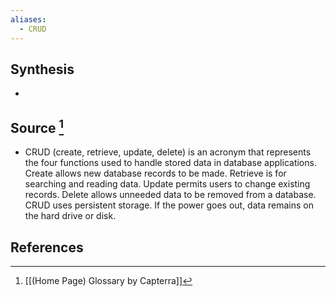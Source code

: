 ```yaml
---
aliases:
  - CRUD
---
```

## Synthesis
- 
## Source [^1]
- CRUD (create, retrieve, update, delete) is an acronym that represents the four functions used to handle stored data in database applications. Create allows new database records to be made. Retrieve is for searching and reading data. Update permits users to change existing records. Delete allows unneeded data to be removed from a database. CRUD uses persistent storage. If the power goes out, data remains on the hard drive or disk.
## References

[^1]: [[(Home Page) Glossary by Capterra]]
